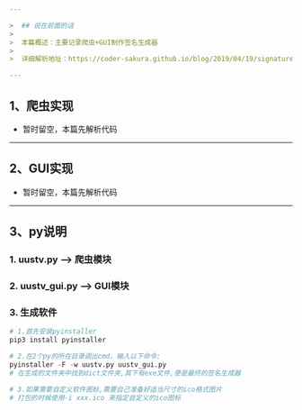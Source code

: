 ```yaml
---

>  ## 说在前面的话
>
>  本篇概述：主要记录爬虫+GUI制作签名生成器
>
>  详细解析地址：https://coder-sakura.github.io/blog/2019/04/19/signature-generator/

---
```


## 1、爬虫实现

+ 暂时留空，本篇先解析代码

---

## 2、GUI实现

+ 暂时留空，本篇先解析代码

---

## 3、py说明

### 1. uustv.py ——> 爬虫模块

### 2. uustv_gui.py  ——> GUI模块

### 3. 生成软件

```python
# 1.首先安装pyinstaller
pip3 install pyinstaller

# 2.在2个py的所在目录调出cmd，输入以下命令:
pyinstaller -F -w uustv.py uustv_gui.py
# 在生成的文件夹中找到dict文件夹,其下有exe文件,便是最终的签名生成器

# 3.如果需要自定义软件图标,需要自己准备好适当尺寸的ico格式图片
# 打包的时候使用-i xxx.ico 来指定自定义的ico图标
```

